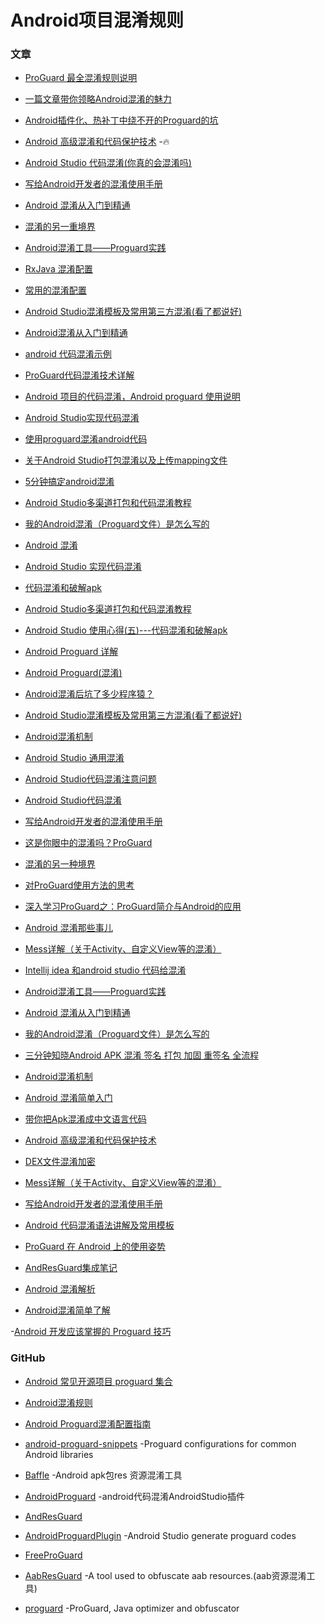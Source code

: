 # Android项目混淆规则

### 文章
- [ProGuard 最全混淆规则说明](https://www.jianshu.com/p/b471db6a01af)

- [一篇文章带你领略Android混淆的魅力](https://juejin.im/post/5d1717996fb9a07eeb13bc95)

- [Android插件化、热补丁中绕不开的Proguard的坑](https://juejin.im/post/5ae2d3b36fb9a07a9e4cf314)

- [Android 高级混淆和代码保护技术](http://drakeet.me/android-advanced-proguard-and-security/) -🔥

- [Android Studio 代码混淆(你真的会混淆吗)](http://www.jianshu.com/p/ebad06485db3)

- [写给Android开发者的混淆使用手册](https://mp.weixin.qq.com/s?spm=5176.100239.blogcont62980.10.liBJAz&__biz=MzI3MDE0NzYwNA==&mid=2651434039&idx=1&sn=32ea2abdb5ebfd95e64199cf2050eb36&chksm=f128854cc65f0c5a02f2ee310f4dd1bcf75616bc871c7a5714184398b43870a88d06041091ce&scene=0#wechat_redirect)

- [Android 混淆从入门到精通](http://www.codeceo.com/article/android-obfuscation.html)

- [混淆的另一重境界](https://mp.weixin.qq.com/s?__biz=MzAxNzMxNzk5OQ==&mid=2649485204&idx=1&sn=3e1fcbae5fc1abd222589ea1849185d9&chksm=83f82694b48faf82c8652254fc7774759dc91af8186e6a59b2f90e55b0e10d51c285756a8ff6&scene=0#rd)

- [Android混淆工具——Proguard实践](https://shadowzwy.github.io/2016/12/04/Android%E6%B7%B7%E6%B7%86%E5%B7%A5%E5%85%B7-Proguard%E5%AE%9E%E8%B7%B5.html)

- [RxJava 混淆配置](http://blog.csdn.net/soslinken/article/details/51375036)

- [常用的混淆配置](http://blog.csdn.net/aibieqing241/article/details/39693643)

- [Android Studio混淆模板及常用第三方混淆(看了都说好)](http://blankj.com/2016/06/28/android-proguard-templet/)

- [Android混淆从入门到精通](http://www.jianshu.com/p/7436a1a32891)

- [android 代码混淆示例](http://www.cnblogs.com/lesliefang/p/3819259.html)

- [ProGuard代码混淆技术详解](http://www.cnblogs.com/cr330326/p/5534915.html)

- [Android 项目的代码混淆，Android proguard 使用说明](http://blog.csdn.net/catoop/article/details/47208833)

- [Android Studio实现代码混淆](http://www.bubuko.com/infodetail-987756.html)

- [使用proguard混淆android代码](http://www.jianshu.com/p/0202845db617)

- [关于Android Studio打包混淆以及上传mapping文件](http://www.07net01.com/2015/07/873121.html)

- [5分钟搞定android混淆](http://www.jianshu.com/p/f3455ecaa56e)

- [Android Studio多渠道打包和代码混淆教程](http://blog.csdn.net/leeo1010/article/details/49903759)

- [我的Android混淆（Proguard文件）是怎么写的](http://www.jianshu.com/p/cd5ee9244362)

- [Android 混淆](http://www.cnblogs.com/yydcdut/p/4771395.html)

- [Android Studio 实现代码混淆](http://blog.csdn.net/bjstyle/article/details/47001277)

- [代码混淆和破解apk](http://www.softwareace.cn/?p=1151)

- [Android Studio多渠道打包和代码混淆教程](http://blog.csdn.net/leeo1010/article/details/49903759)

- [Android Studio 使用心得(五)---代码混淆和破解apk](https://my.oschina.net/aibenben/blog/371889)

- [Android Proguard 详解](http://www.jcodecraeer.com/a/anzhuokaifa/androidkaifa/2015/0113/2304.html)

- [Android Proguard(混淆)](http://www.jianshu.com/p/60e82aafcfd0)

- [Android混淆后坑了多少程序猿？](http://www.jianshu.com/p/1044840ecc6d)

- [Android Studio混淆模板及常用第三方混淆(看了都说好)](http://www.jianshu.com/p/f9438603e096)

- [Android混淆机制](https://juejin.im/post/58c39774da2f605609693761)

- [Android Studio 通用混淆](http://www.jianshu.com/p/456befeef08a)

- [Android Studio代码混淆注意问题](http://blog.csdn.net/jdsjlzx/article/details/51861460)

- [Android Studio代码混淆](https://juejin.im/post/5947e7e8128fe1006a52d922)

- [写给Android开发者的混淆使用手册](https://mp.weixin.qq.com/s?__biz=MzI4NTQ2OTI4MA==&mid=2247483651&idx=1&sn=85f0d6c6a0f6c4f2ece97429f423c51c&chksm=ebeafe0cdc9d771a31344d0d6861e3b864bfe36d46652770aa522631eb0115a754e1be579d3b#rd)

- [这是你眼中的混淆吗？ProGuard](http://www.jianshu.com/p/5b83ee38b96b)

- [混淆的另一种境界](http://www.jianshu.com/p/799e5bc62633)

- [对ProGuard使用方法的思考](http://www.jianshu.com/p/14af4a474d55)

- [深入学习ProGuard之：ProGuard简介与Android的应用](https://juejin.im/post/5854fbc98d6d810065a006c4)

- [Android 混淆那些事儿](https://mp.weixin.qq.com/s/WmJyiA3fDNriw5qXuoA9MA)

- [Mess详解（关于Activity、自定义View等的混淆）](http://www.wangyuwei.me/2017/02/09/Mess%E8%AF%A6%E8%A7%A3%EF%BC%88%E5%85%B3%E4%BA%8EActivity%E3%80%81%E8%87%AA%E5%AE%9A%E4%B9%89View%E7%AD%89%E7%9A%84%E6%B7%B7%E6%B7%86%EF%BC%89/)

- [Intellij idea 和android studio 代码给混淆](http://www.cnblogs.com/zhou2016/p/5570663.html)

- [Android混淆工具——Proguard实践](http://www.jianshu.com/p/ea223e0f3737)

- [Android 混淆从入门到精通](http://www.jianshu.com/p/6d84f078367d)

- [我的Android混淆（Proguard文件）是怎么写的](http://www.jianshu.com/p/cd5ee9244362)

- [三分钟知晓Android APK 混淆 签名 打包 加固 重签名 全流程](http://www.jianshu.com/p/e0f46f3e4bde)

- [Android混淆机制](https://juejin.im/post/58c39774da2f605609693761)

- [Android 混淆简单入门](https://juejin.im/post/59cef4955188257a134abef6)

- [带你把Apk混淆成中文语言代码](http://www.wjdiankong.cn/android%E5%AE%89%E5%85%A8%E9%98%B2%E6%8A%A4%E4%B9%8B%E6%97%85-%E5%B8%A6%E4%BD%A0%E6%8A%8Aapk%E6%B7%B7%E6%B7%86%E6%88%90%E4%B8%AD%E6%96%87%E8%AF%AD%E8%A8%80%E4%BB%A3%E7%A0%81/)

- [Android 高级混淆和代码保护技术](http://drakeet.me/android-advanced-proguard-and-security/)

- [DEX文件混淆加密](http://gnaixx.cc/2017/02/06/20170206hidex-hack/)

- [Mess详解（关于Activity、自定义View等的混淆）](http://www.wangyuwei.me/2017/02/09/Mess%E8%AF%A6%E8%A7%A3%EF%BC%88%E5%85%B3%E4%BA%8EActivity%E3%80%81%E8%87%AA%E5%AE%9A%E4%B9%89View%E7%AD%89%E7%9A%84%E6%B7%B7%E6%B7%86%EF%BC%89/)

- [写给Android开发者的混淆使用手册](https://mp.weixin.qq.com/s?__biz=MzI4NTQ2OTI4MA==&mid=2247483651&idx=1&sn=85f0d6c6a0f6c4f2ece97429f423c51c&chksm=ebeafe0cdc9d771a31344d0d6861e3b864bfe36d46652770aa522631eb0115a754e1be579d3b&mpshare=1&scene=1&srcid=1024UkYIEnnKkL8C8ZgbSmts&from=groupmessage&isappinstalled=0#wechat_redirect)

- [Android 代码混淆语法讲解及常用模板](http://blog.csdn.net/gdutxiaoxu/article/details/78253651)

- [ProGuard 在 Android 上的使用姿势](https://github.com/xitu/gold-miner/blob/master/TODO/troubleshooting-proguard-issues-on-android.md)

- [AndResGuard集成笔记](http://www.jianshu.com/p/fe988af9c663)

- [Android 混淆解析](https://www.jianshu.com/p/84114b7feb38)

- [Android混淆简单了解](https://www.jianshu.com/p/546733072d8d)

-[Android 开发应该掌握的 Proguard 技巧](https://juejin.im/post/5b6af5655188251a9e171de2)

### GitHub
- [Android 常见开源项目 proguard 集合](https://github.com/yongjhih/android-proguards)

- [Android混淆规则](https://github.com/msdx/android-proguard-cn)

- [Android Proguard混淆配置指南](https://github.com/inferjay/AndroidProguardGuide)

- [android-proguard-snippets](https://github.com/krschultz/android-proguard-snippets) -Proguard configurations for common Android libraries

- [Baffle](https://github.com/joker535/Baffle) -Android apk包res 资源混淆工具

- [AndroidProguard](https://github.com/pengyuantao/AndroidProguard) -android代码混淆AndroidStudio插件

- [AndResGuard](https://github.com/shwenzhang/AndResGuard)

- [AndroidProguardPlugin](https://github.com/zhonghanwen/AndroidProguardPlugin) -Android Studio generate proguard codes

- [FreeProGuard](https://github.com/Blankj/FreeProGuard)

- [AabResGuard](https://github.com/bytedance/AabResGuard) -A tool used to obfuscate aab resources.(aab资源混淆工具)

- [proguard](https://github.com/Guardsquare/proguard) -ProGuard, Java optimizer and obfuscator
